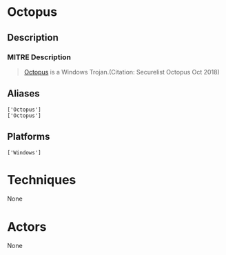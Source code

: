 
# Octopus

## Description

### MITRE Description

> [Octopus](https://attack.mitre.org/software/S0340) is a Windows Trojan.(Citation: Securelist Octopus Oct 2018)

## Aliases

```
['Octopus']
['Octopus']
```

## Platforms

```
['Windows']
```

# Techniques

None

# Actors

None
